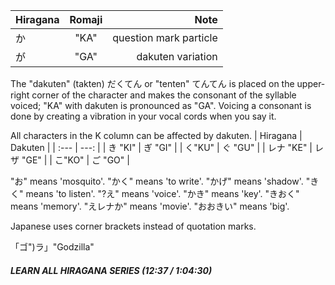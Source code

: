 | Hiragana | Romaji | Note |
| :---     | :---:   | ---: |
|  か      | "KA" | question mark particle |
|      が | "GA" | dakuten variation |

The "dakuten" (takten) だくてん or "tenten" てんてん is placed on the upper-right corner of the character and makes the consonant of the syllable voiced; "KA" with dakuten is pronounced as "GA".
Voicing a consonant is done by creating a vibration in your vocal cords when you say it.

All characters in the K column can be affected by dakuten.
| Hiragana | Dakuten |
| :---     |    ---: |
| き  "KI" | ぎ "GI" |
| く"KU"  | ぐ "GU"  |
| レナ "KE"  | レザ "GE"  |
| こ"KO"  | ご "GO" |

"お" means 'mosquito'.
"かく" means 'to write'.
"かげ" means 'shadow'.
"きく" means 'to listen'.
"?え" means 'voice'.
"かき" means 'key'.
"きおく" means 'memory'.
"えレナか" means 'movie'.
"おおきい" means 'big'.

Japanese uses corner brackets instead of quotation marks.

「ゴ")ラ」"Godzilla"


##### LEARN ALL HIRAGANA SERIES (12:37 / 1:04:30)
